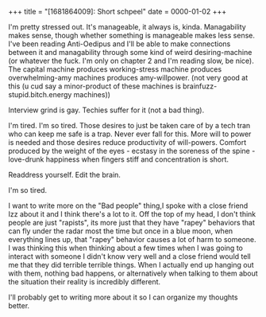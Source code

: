 +++
title = "[1681864009]: Short schpeel"
date = 0000-01-02
+++

I'm pretty stressed out. It's manageable, it always is, kinda. Managability makes sense,
though whether something is manageable makes less sense. I've been reading Anti-Oedipus
and I'll be able to make connections between it and managability through some kind of
weird desiring-machine (or whatever the fuck. I'm only on chapter 2 and I'm reading
slow, be nice). The capital machine produces working-stress machine produces
overwhelming-amy machines produces amy-willpower. (not very good at this (u cud say a
minor-product of these machines is brainfuzz-stupid.bitch.energy machines))

Interview grind is gay. Techies suffer for it (not a bad thing).

I'm tired. I'm so tired. Those desires to just be taken care of by a tech tran who can
keep me safe is a trap. Never ever fall for this. More will to power is needed and those
desires reduce productivity of will-powers. Comfort produced by the weight of the eyes -
ecstasy in the soreness of the spine - love-drunk happiness when fingers stiff and
concentration is short.

Readdress yourself. Edit the brain.

I'm so tired.

I want to write more on the "Bad people" thing,I spoke with a close friend Izz about it
and I think there's a lot to it. Off the top of my head, I don't think people are just
"rapists", its more just that they have "rapey" behaviors that can fly under the radar
most the time but once in a blue moon, when everything lines up, that "rapey" behavior
causes a lot of harm to someone. I was thinking this when thinking about a few times
when I was going to interact with someone I didn't know very well and a close friend
would tell me that they did terrible terrible things. When I actually end up hanging out
with them, nothing bad happens, or alternatively when talking to them about the
situation their reality is incredibly different.

I'll probably get to writing more about it so I can organize my thoughts better.
